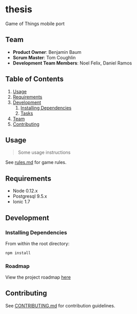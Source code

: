 # thesis
Game of Things mobile port 

## Team

  - __Product Owner__: Benjamin Baum
  - __Scrum Master__: Tom Coughlin
  - __Development Team Members__: Noel Felix, Daniel Ramos

## Table of Contents

1. [Usage](#Usage)
1. [Requirements](#requirements)
1. [Development](#development)
    1. [Installing Dependencies](#installing-dependencies)
    1. [Tasks](#tasks)
1. [Team](#team)
1. [Contributing](#contributing)

## Usage

> Some usage instructions

See [rules.md](rules.md) for game rules.

## Requirements

- Node 0.12.x
- Postgresql 9.5.x
- Ionic 1.7

## Development

### Installing Dependencies

From within the root directory:

```sh
npm install
```

### Roadmap

View the project roadmap [here](https://github.com/purple-cobras/thesis/issues)


## Contributing

See [CONTRIBUTING.md](CONTRIBUTING.md) for contribution guidelines.
